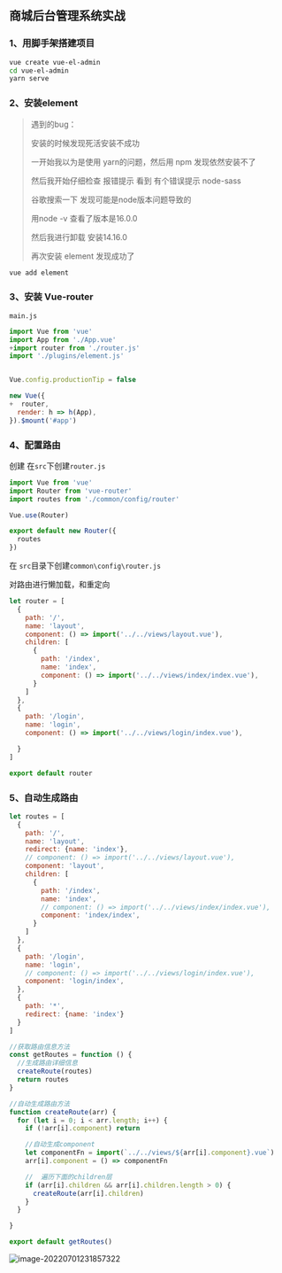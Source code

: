 ## 商城后台管理系统实战

### 1、用脚手架搭建项目

```bash
vue create vue-el-admin
cd vue-el-admin
yarn serve
```



### 2、安装element

> 遇到的bug：
>
> 安装的时候发现死活安装不成功
>
> 一开始我以为是使用 yarn的问题，然后用 npm 发现依然安装不了
>
> 然后我开始仔细检查 报错提示 看到 有个错误提示 node-sass
>
> 谷歌搜索一下 发现可能是node版本问题导致的 
>
> 用node -v 查看了版本是16.0.0
>
> 然后我进行卸载 安装14.16.0
>
> 再次安装 element 发现成功了

```bash
vue add element
```





### 3、安装 Vue-router

`main.js`

```js
import Vue from 'vue'
import App from './App.vue'
+import router from './router.js'
import './plugins/element.js'


Vue.config.productionTip = false

new Vue({
+  router,
  render: h => h(App),
}).$mount('#app')
```



### 4、配置路由

创建 在`src`下创建`router.js`

```js
import Vue from 'vue'
import Router from 'vue-router'
import routes from './common/config/router'

Vue.use(Router)

export default new Router({
  routes
})
```



在 `src`目录下创建`common\config\router.js`

对路由进行懒加载，和重定向

```js
let router = [
  {
    path: '/',
    name: 'layout',
    component: () => import('../../views/layout.vue'),
    children: [
      {
        path: '/index',
        name: 'index',
        component: () => import('../../views/index/index.vue'),
      }
    ]
  },
  {
    path: '/login',
    name: 'login',
    component: () => import('../../views/login/index.vue'),

  }
]

export default router
```



### 5、自动生成路由

```js
let routes = [
  {
    path: '/',
    name: 'layout',
    redirect: {name: 'index'},
    // component: () => import('../../views/layout.vue'),
    component: 'layout',
    children: [
      {
        path: '/index',
        name: 'index',
        // component: () => import('../../views/index/index.vue'),
        component: 'index/index',
      }
    ]
  },
  {
    path: '/login',
    name: 'login',
    // component: () => import('../../views/login/index.vue'),
    component: 'login/index',
  },
  {
    path: '*',
    redirect: {name: 'index'}
  }
]

//获取路由信息方法
const getRoutes = function () {
  //生成路由详细信息
  createRoute(routes)
  return routes
}

//自动生成路由方法
function createRoute(arr) {
  for (let i = 0; i < arr.length; i++) {
    if (!arr[i].component) return

    //自动生成component
    let componentFn = import(`../../views/${arr[i].component}.vue`)
    arr[i].component = () => componentFn

    //  遍历下面的children层
    if (arr[i].children && arr[i].children.length > 0) {
      createRoute(arr[i].children)
    }
  }

}

export default getRoutes()
```

![image-20220701231857322](C:\Users\johnnywwy\AppData\Roaming\Typora\typora-user-images\image-20220701231857322.png)

